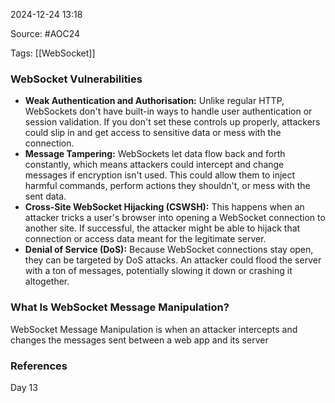 
2024-12-24 13:18

Source: #AOC24 

Tags: [[WebSocket]]
### WebSocket Vulnerabilities
 
- **Weak Authentication and Authorisation:** Unlike regular HTTP, WebSockets don't have built-in ways to handle user authentication or session validation. If you don't set these controls up properly, attackers could slip in and get access to sensitive data or mess with the connection.
- **Message Tampering:** WebSockets let data flow back and forth constantly, which means attackers could intercept and change messages if encryption isn't used. This could allow them to inject harmful commands, perform actions they shouldn't, or mess with the sent data.
- **Cross-Site WebSocket Hijacking (CSWSH):** This happens when an attacker tricks a user's browser into opening a WebSocket connection to another site. If successful, the attacker might be able to hijack that connection or access data meant for the legitimate server.
- **Denial of Service (DoS):** Because WebSocket connections stay open, they can be targeted by DoS attacks. An attacker could flood the server with a ton of messages, potentially slowing it down or crashing it altogether.
### What Is WebSocket Message Manipulation?

WebSocket Message Manipulation is when an attacker intercepts and changes the messages sent between a web app and its server
### References
Day 13